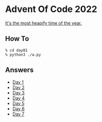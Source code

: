 # Advent Of Code 2022

[It's the most heapify time of the year.](https://adventofcode.com/2022)

## How To

```shell
% cd day01
% python3 ./a.py
```

## Answers

- [Day 1](day01/a.py)
- [Day 2](day02/a.py)
- [Day 3](day03/a.py)
- [Day 4](day04/a.py)
- [Day 5](day05/a.py)
- [Day 6](day06/a.py)
- [Day 7](day07/a.py) 
